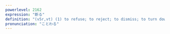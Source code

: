 ```yaml
---
powerlevel: 2162
expression: "断る"
definition: "(v5r,vt) (1) to refuse; to reject; to dismiss; to turn down; to decline; (2) to inform; to give notice; to tell in advance; (3) to ask leave; to excuse oneself (from); (P)"
pronunciation: "ことわる"
---
```

